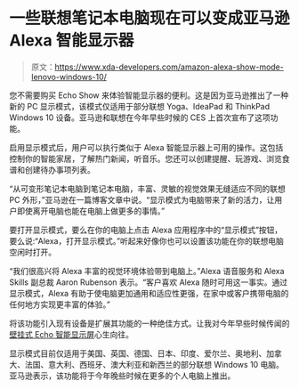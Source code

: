 # 一些联想笔记本电脑现在可以变成亚马逊 Alexa 智能显示器

> 原文：<https://www.xda-developers.com/amazon-alexa-show-mode-lenovo-windows-10/>

您不需要购买 Echo Show 来体验智能显示器的便利。这是因为亚马逊推出了一种新的 PC 显示模式，该模式仅适用于部分联想 Yoga、IdeaPad 和 ThinkPad Windows 10 设备。亚马逊和联想在今年早些时候的 CES 上首次宣布了这项功能。

启用显示模式后，用户可以执行类似于 Alexa 智能显示器上可用的操作。这包括控制你的智能家居，了解热门新闻，听音乐。您还可以创建提醒、玩游戏、浏览食谱和创建待办事项列表。

“从可变形笔记本电脑到笔记本电脑，丰富、灵敏的视觉效果无缝适应不同的联想 PC 外形，”亚马逊在一篇博客文章中说。“显示模式为电脑带来了新的活力，让用户即使离开电脑也能在电脑上做更多的事情。”

要打开显示模式，要么在你的电脑上点击 Alexa 应用程序中的“显示模式”按钮，要么说:“Alexa，打开显示模式。”听起来好像你也可以设置该功能在你的联想电脑空闲时打开。

“我们很高兴将 Alexa 丰富的视觉环境体验带到电脑上。”Alexa 语音服务和 Alexa Skills 副总裁 Aaron Rubenson 表示。“客户喜欢 Alexa 随时可用这一事实。通过显示模式，Alexa 有助于使电脑更加通用和适应性更强，在家中或客户携带电脑的任何地方实现更丰富的体验。”

将该功能引入现有设备是扩展其功能的一种绝佳方式。让我对今年早些时候传闻的[壁挂式 Echo 智能显示屏](https://www.xda-developers.com/amazon-wall-mounted-echo-smart-display/)心生向往。

显示模式目前仅适用于美国、英国、德国、日本、印度、爱尔兰、奥地利、加拿大、法国、意大利、西班牙、澳大利亚和新西兰的部分联想 Windows 10 电脑。亚马逊表示，该功能将于今年晚些时候在更多的个人电脑上推出。